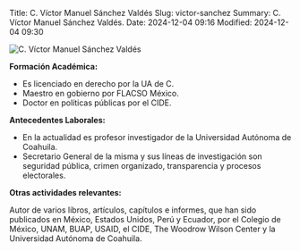 Title: C. Víctor Manuel Sánchez Valdés
Slug: victor-sanchez
Summary: C. Víctor Manuel Sánchez Valdés.
Date: 2024-12-04 09:16
Modified: 2024-12-04 09:30


![C. Víctor Manuel Sánchez Valdés](victor-sanchez.png)

**Formación Académica:**

* Es licenciado en derecho por la UA de C.
* Maestro en gobierno por FLACSO México.
* Doctor en políticas públicas por el CIDE.

**Antecedentes Laborales:**

* En la actualidad es profesor investigador de la Universidad Autónoma de Coahuila.
* Secretario General de la misma y sus líneas de investigación son seguridad pública, crimen organizado, transparencia y procesos electorales.

**Otras actividades relevantes:**

Autor de varios libros, artículos, capítulos e informes, que han sido publicados en México, Estados Unidos, Perú y Ecuador, por el Colegio de México, UNAM, BUAP, USAID, el CIDE, The Woodrow Wilson Center y la Universidad Autónoma de Coahuila.